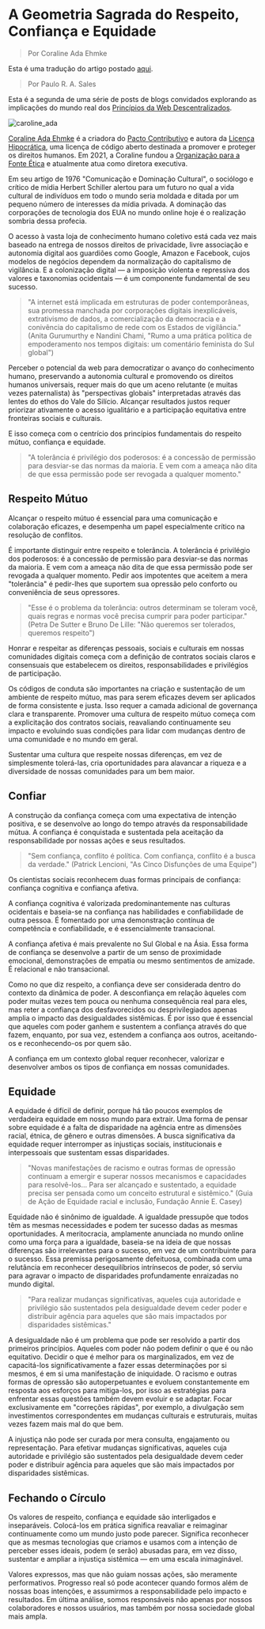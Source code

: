# A Geometria Sagrada do Respeito, Confiança e Equidade

> Por Coraline Ada Ehmke

Esta é uma tradução do artigo postado [aqui](https://blog.archive.org/2021/09/03/the-sacred-geometry-of-respect-trust-and-equity/).

> Por Paulo R. A. Sales

Esta é a segunda de uma série de posts de blogs convidados explorando as implicações do mundo real dos [Princípios da Web Descentralizados](https://getdweb.net/principles/).

![caroline_ada](./CarolineAdaEhmke.jpg)

[Coraline Ada Ehmke](https://twitter.com/CoralineAda) é a criadora do [Pacto Contributivo](https://www.contributor-covenant.org/) e autora da [Licença Hipocrática](https://firstdonoharm.dev/), uma licença de código aberto destinada a promover e proteger os direitos humanos. Em 2021, a Coraline fundou a [Organização para a Fonte Ética](https://ethicalsource.dev/) e atualmente atua como diretora executiva.

Em seu artigo de 1976 "Comunicação e Dominação Cultural", o sociólogo e crítico de mídia Herbert Schiller alertou para um futuro no qual a vida cultural de indivíduos em todo o mundo seria moldada e ditada por um pequeno número de interesses da mídia privada. A dominação das corporações de tecnologia dos EUA no mundo online hoje é o realização sombria dessa profecia.

O acesso à vasta loja de conhecimento humano coletivo está cada vez mais baseado na entrega de nossos direitos de privacidade, livre associação e autonomia digital aos guardiões como Google, Amazon e Facebook, cujos modelos de negócios dependem da normalização do capitalismo de vigilância. E a colonização digital — a imposição violenta e repressiva dos valores e taxonomias ocidentais — é um componente fundamental de seu sucesso.

> "A internet está implicada em estruturas de poder contemporâneas, sua promessa manchada por corporações digitais inexplicáveis, extrativismo de dados, a comercialização da democracia e a conivência do capitalismo de rede com os Estados de vigilância."
> (Anita Gurumurthy e Nandini Chami, "Rumo a uma prática política de empoderamento nos tempos digitais: um comentário feminista do Sul global")

Perceber o potencial da web para democratizar o avanço do conhecimento humano, preservando a autonomia cultural e promovendo os direitos humanos universais, requer mais do que um aceno relutante (e muitas vezes paternalista) às "perspectivas globais" interpretadas através das lentes do ethos do Vale do Silício. Alcançar resultados justos requer priorizar ativamente o acesso igualitário e a participação equitativa entre fronteiras sociais e culturais.

E isso começa com o centrício dos princípios fundamentais do respeito mútuo, confiança e equidade.

> "A tolerância é privilégio dos poderosos: é a concessão de permissão para desviar-se das normas da maioria. E vem com a ameaça não dita de que essa permissão pode ser revogada a qualquer momento."

## Respeito Mútuo

Alcançar o respeito mútuo é essencial para uma comunicação e colaboração eficazes, e desempenha um papel especialmente crítico na resolução de conflitos.

É importante distinguir entre respeito e tolerância. A tolerância é privilégio dos poderosos: é a concessão de permissão para desviar-se das normas da maioria. E vem com a ameaça não dita de que essa permissão pode ser revogada a qualquer momento. Pedir aos impotentes que aceitem a mera "tolerância" é pedir-lhes que suportem sua opressão pelo conforto ou conveniência de seus opressores.

> "Esse é o problema da tolerância: outros determinam se toleram você, quais regras e normas você precisa cumprir para poder participar."
> (Petra De Sutter e Bruno De Lille: "Não queremos ser tolerados, queremos respeito")

Honrar e respeitar as diferenças pessoais, sociais e culturais em nossas comunidades digitais começa com a definição de contratos sociais claros e consensuais que estabelecem os direitos, responsabilidades e privilégios de participação.

Os códigos de conduta são importantes na criação e sustentação de um ambiente de respeito mútuo, mas para serem eficazes devem ser aplicados de forma consistente e justa. Isso requer a camada adicional de governança clara e transparente. Promover uma cultura de respeito mútuo começa com a explicitação dos contratos sociais, reavaliando continuamente seu impacto e evoluindo suas condições para lidar com mudanças dentro de uma comunidade e no mundo em geral.

Sustentar uma cultura que respeite nossas diferenças, em vez de simplesmente tolerá-las, cria oportunidades para alavancar a riqueza e a diversidade de nossas comunidades para um bem maior.

## Confiar

A construção da confiança começa com uma expectativa de intenção positiva, e se desenvolve ao longo do tempo através da responsabilidade mútua. A confiança é conquistada e sustentada pela aceitação da responsabilidade por nossas ações e seus resultados.

> "Sem confiança, conflito é política. Com confiança, conflito é a busca da verdade."
> (Patrick Lencioni, "As Cinco Disfunções de uma Equipe")

Os cientistas sociais reconhecem duas formas principais de confiança: confiança cognitiva e confiança afetiva.

A confiança cognitiva é valorizada predominantemente nas culturas ocidentais e baseia-se na confiança nas habilidades e confiabilidade de outra pessoa. É fomentado por uma demonstração contínua de competência e confiabilidade, e é essencialmente transacional.

A confiança afetiva é mais prevalente no Sul Global e na Ásia. Essa forma de confiança se desenvolve a partir de um senso de proximidade emocional, demonstrações de empatia ou mesmo sentimentos de amizade. É relacional e não transacional.

Como no que diz respeito, a confiança deve ser considerada dentro do contexto da dinâmica de poder. A desconfiança em relação àqueles com poder muitas vezes tem pouca ou nenhuma consequência real para eles, mas reter a confiança dos desfavorecidos ou desprivilegiados apenas amplia o impacto das desigualdades sistêmicas. É por isso que é essencial que aqueles com poder ganhem e sustentem a confiança através do que fazem, enquanto, por sua vez, estendem a confiança aos outros, aceitando-os e reconhecendo-os por quem são.

A confiança em um contexto global requer reconhecer, valorizar e desenvolver ambos os tipos de confiança em nossas comunidades.

## Equidade

A equidade é difícil de definir, porque há tão poucos exemplos de verdadeira equidade em nosso mundo para extrair. Uma forma de pensar sobre equidade é a falta de disparidade na agência entre as dimensões racial, étnica, de gênero e outras dimensões. A busca significativa da equidade requer interromper as injustiças sociais, institucionais e interpessoais que sustentam essas disparidades.

> "Novas manifestações de racismo e outras formas de opressão continuam a emergir e superar nossos mecanismos e capacidades para resolvê-los... Para ser alcançado e sustentado, a equidade precisa ser pensada como um conceito estrutural e sistêmico."
> (Guia de Ação de Equidade racial e inclusão, Fundação Annie E. Casey)

Equidade não é sinônimo de igualdade. A igualdade pressupõe que todos têm as mesmas necessidades e podem ter sucesso dadas as mesmas oportunidades. A meritocracia, amplamente anunciada no mundo online como uma força para a igualdade, baseia-se na ideia de que nossas diferenças são irrelevantes para o sucesso, em vez de um contribuinte para o sucesso. Essa premissa perigosamente defeituosa, combinada com uma relutância em reconhecer desequilíbrios intrínsecos de poder, só serviu para agravar o impacto de disparidades profundamente enraizadas no mundo digital.

> "Para realizar mudanças significativas, aqueles cuja autoridade e privilégio são sustentados pela desigualdade devem ceder poder e distribuir agência para aqueles que são mais impactados por disparidades sistêmicas."

A desigualdade não é um problema que pode ser resolvido a partir dos primeiros princípios. Aqueles com poder não podem definir o que é ou não equitativo. Decidir o que é melhor para os marginalizados, em vez de capacitá-los significativamente a fazer essas determinações por si mesmos, é em si uma manifestação de iniquidade. O racismo e outras formas de opressão são autoperpetuantes e evoluem constantemente em resposta aos esforços para mitiga-los, por isso as estratégias para enfrentar essas questões também devem evoluir e se adaptar. Focar exclusivamente em "correções rápidas", por exemplo, a divulgação sem investimentos correspondentes em mudanças culturais e estruturais, muitas vezes fazem mais mal do que bem.

A injustiça não pode ser curada por mera consulta, engajamento ou representação. Para efetivar mudanças significativas, aqueles cuja autoridade e privilégio são sustentados pela desigualdade devem ceder poder e distribuir agência para aqueles que são mais impactados por disparidades sistêmicas.

## Fechando o Círculo

Os valores de respeito, confiança e equidade são interligados e inseparáveis. Colocá-los em prática significa reavaliar e reimaginar continuamente como um mundo justo pode parecer. Significa reconhecer que as mesmas tecnologias que criamos e usamos com a intenção de perceber esses ideais, podem (e serão) abusadas para, em vez disso, sustentar e ampliar a injustiça sistêmica — em uma escala inimaginável.

Valores expressos, mas que não guiam nossas ações, são meramente performativos. Progresso real só pode acontecer quando formos além de nossas boas intenções, e assumirmos a responsabilidade pelo impacto e resultados. Em última análise, somos responsáveis não apenas por nossos colaboradores e nossos usuários, mas também por nossa sociedade global mais ampla.

